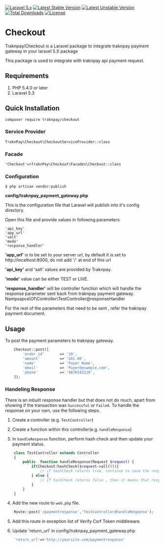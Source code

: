 [![Laravel 5.x](https://img.shields.io/badge/Laravel-5.x-orange.svg)](http://laravel.com)
[![Latest Stable Version](https://poser.pugx.org/traknpay/checkout/version)](https://packagist.org/packages/traknpay/checkout)
[![Latest Unstable Version](https://poser.pugx.org/traknpay/checkout/v/unstable)](//packagist.org/packages/traknpay/checkout)
[![Total Downloads](https://poser.pugx.org/traknpay/checkout/downloads)](https://packagist.org/packages/traknpay/checkout)
[![License](https://poser.pugx.org/yajra/laravel-datatables-oracle/license)](https://packagist.org/packages/yajra/laravel-datatables-oracle)

# Checkout
Traknpay/Checkout is a Laravel package to integrate traknpay payment gateway in your laravel 5.X package

This package is used to integrate with traknpay api payment request.

## Requirements ##
 1. PHP 5.4.0 or later
 2. Laravel 5.3
 
## Quick Installation ##

    composer require traknpay/checkout

### Service Provider ###
    TraknPay\Checkout\CheckoutServiceProvider::class

### Facade ###
    'Checkout'=>TraknPay\Checkout\Facades\Checkout::class

### Configuration ###

    $ php artisan vendor:publish

**config/traknpay_payment_gateway.php**

This is the configuration file that Laravel will publish into it's config directory.

Open this file and provide values in following parameters

    'api_key'
    'app_url'
    'salt'
    'mode'
    'response_handler'

**'app_url'** is to be set to your server url, by default it is set to http://localhost:8000, do not add '/' at end of this url

**'api_key'** and 'salt' values are provided by Traknpay.

**'mode'** value can be either TEST or LIVE.

**'response_handler'** will be controller function which will handle the 
response parameter sent back from traknpay payment gateway. Nampsapce\Of\Controller\TestController@responseHandler

For the rest of the parameters that need to be sent , refer the traknpay payment document.

## Usage  ##
To post the payment parameters to traknpay gateway.

```php
    Checkout::post([
        'order_id'       => '10',
        'amount'         => '201.00',
        'name'           => 'Payer Name',
        'email'          => 'Payer@example.com',
        'phone'          => '9876543210',
    ]);
```
### Handeling Response ###
There is an inbuilt response handler but that does not do much, apart from showing if the transaction was `Successful` or `Failed`.
 To handle the response on your own, use the following steps.

1. Create a controller (e.g. `TestController`)

2. Create a function within this controller(e.g. `handleResponse`)

3. In `handleResponse` function, perform hash check and then update your payment status.

```php
    class TestController extends Controller
    {
        public  function handleResponse(Request $request) {
            if(Checkout:hashCheck($request->all())){
                // if hashCheck returns true, continue to save the response.
            } else {
                // if hashCheck returns false , then it means that response might be tampered
            }
        }
    }
```

4. Add the new route to `web.php` file.
```php
    Route::post('/paymentresponse','TestController@handleResponse');
```
5. Add this route in exception list of Verify Csrf Token middleware.

6. Update 'return_url' in config/traknpay_payment_gateway.php
```php
    'return_url'=>'http://yoursite.com/paymentresponse'
```